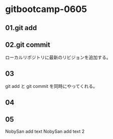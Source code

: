 # gitbootcamp-0605

## 01.git add

## 02.git commit
ローカルリポジトリに最新のリビジョンを追加する。

## 03
git add と git commit を同時にやってくれる。

## 04
## 05
NobySan add text
NobySan add text 2

